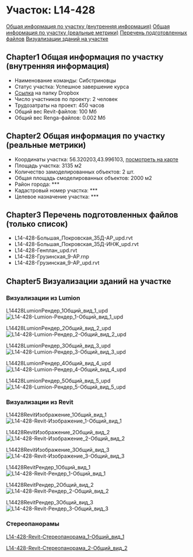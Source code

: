 # Участок: L14-428

[Общая информация по участку (внутренняя информация)](#Chapter1)
[Общая информация по участку (реальные метрики)](#Chapter2)
[Перечень подготовленных файлов](#Chapter3)
[Визуализации зданий на участке](#Chapter5)

## <a id="test">Chapter1</a> Общая информация по участку (внутренняя информация)
+ Наименование команды: Сибстриновцы
+ Статус участка: Успешное завершение курса
+ [Ссылка](https://www.dropbox.com/sh/wvvgv1nw1iqred9/AACmmeJwp4zStjUWHYEw8KXJa/L14_428?dl=0) на папку Dropbox
+ Число участников по проекту: 2 человек
+ Трудозатраты на проект: 450 часов
+ Общий вес Revit-файлов: 100 Мб
+ Общий вес Renga-файлов: 0.002 Мб
## <a id="test">Chapter2</a> Общая информация по участку (реальные метрики)
+ Координаты участка: 56.320203,43.996103, [посмотреть на карте](yandex.ru/maps/47/nizhny-novgorod/?ll=56.320203%2C43.996103&z=19)
+ Площадь участка: 3135 м2
+ Количество замоделированных объектов: 2 шт.
+ Общая площадь смоделированных объектов: 2000 м2
+ Район города: *** 
+ Кадастровый номер участка: *** 
+ Целевое назначение участка: *** 
## <a id="test">Chapter3</a> Перечень подготовленных файлов (только список)
+ L14-428-Большая_Покровская_35Д-АР_upd.rvt
+ L14-428-Большая_Покровская_35Д-ИНЖ_upd.rvt
+ L14-428-Генплан_upd.rvt
+ L14-428-Грузинская_9-АР.rnp
+ L14-428-Грузинская_9-АР_upd.rvt
## <a id="test">Chapter5</a> Визуализации зданий на участке
### Визуализации из Lumion
L14428LumionРендер_1Общий_вид_1_upd
![L14-428-Lumion-Рендер_1-Общий_вид_1_upd](/Images/L14_428/L14-428-Lumion-Рендер_1-Общий_вид_1_upd_Compressed.jpg)

L14428LumionРендер_2Общий_вид_2_upd
![L14-428-Lumion-Рендер_2-Общий_вид_2_upd](/Images/L14_428/L14-428-Lumion-Рендер_2-Общий_вид_2_upd_Compressed.jpg)

L14428LumionРендер_3Общий_вид_3_upd
![L14-428-Lumion-Рендер_3-Общий_вид_3_upd](/Images/L14_428/L14-428-Lumion-Рендер_3-Общий_вид_3_upd_Compressed.jpg)

L14428LumionРендер_4Общий_вид_4_upd
![L14-428-Lumion-Рендер_4-Общий_вид_4_upd](/Images/L14_428/L14-428-Lumion-Рендер_4-Общий_вид_4_upd_Compressed.jpg)

L14428LumionРендер_5Общий_вид_5_upd
![L14-428-Lumion-Рендер_5-Общий_вид_5_upd](/Images/L14_428/L14-428-Lumion-Рендер_5-Общий_вид_5_upd_Compressed.jpg)

### Визуализации из Revit
L14428RevitИзображение_1Общий_вид_1
![L14-428-Revit-Изображение_1-Общий_вид_1](/Images/L14_428/L14-428-Revit-Изображение_1-Общий_вид_1_Compressed.jpg)

L14428RevitИзображение_2Общий_вид_2
![L14-428-Revit-Изображение_2-Общий_вид_2](/Images/L14_428/L14-428-Revit-Изображение_2-Общий_вид_2_Compressed.jpg)

L14428RevitИзображение_3Общий_вид_3
![L14-428-Revit-Изображение_3-Общий_вид_3](/Images/L14_428/L14-428-Revit-Изображение_3-Общий_вид_3_Compressed.jpg)

L14428RevitРендер_1Общий_вид_1
![L14-428-Revit-Рендер_1-Общий_вид_1](/Images/L14_428/L14-428-Revit-Рендер_1-Общий_вид_1_Compressed.jpg)

L14428RevitРендер_2Общий_вид_2
![L14-428-Revit-Рендер_2-Общий_вид_2](/Images/L14_428/L14-428-Revit-Рендер_2-Общий_вид_2_Compressed.jpg)

L14428RevitРендер_3Общий_вид_3
![L14-428-Revit-Рендер_3-Общий_вид_3](/Images/L14_428/L14-428-Revit-Рендер_3-Общий_вид_3_Compressed.jpg)

### Стереопанорамы
[L14-428-Revit-Стереопанорама_1-Общий_вид_1](https://rendering-beta.360.autodesk.com/myrenderings/193031702)

[L14-428-Revit-Стереопанорама_2-Общий_вид_2](https://rendering-beta.360.autodesk.com/myrenderings/193031702)

